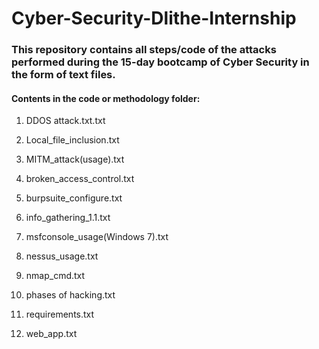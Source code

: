 # Cyber-Security-Dlithe-Internship
### This repository contains all steps/code of the attacks performed during the 15-day bootcamp of Cyber Security in the form of text files.

#### Contents in the code or methodology folder:
1. DDOS attack.txt.txt

2. Local_file_inclusion.txt

3. MITM_attack(usage).txt

4. broken_access_control.txt

5. burpsuite_configure.txt

6. info_gathering_1.1.txt

7. msfconsole_usage(Windows 7).txt

8. nessus_usage.txt

9. nmap_cmd.txt

10. phases of hacking.txt

11. requirements.txt

12. web_app.txt
